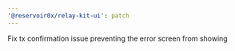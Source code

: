 ```yaml
---
'@reservoir0x/relay-kit-ui': patch
---
```


Fix tx confirmation issue preventing the error screen from showing
